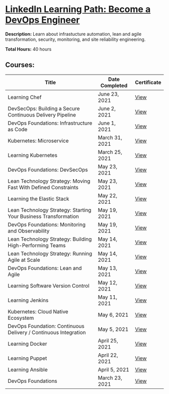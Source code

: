 # [LinkedIn Learning Path: Become a DevOps Engineer](https://www.linkedin.com/learning/paths/become-a-devops-engineer)

**Description:** Learn about infrastucture automation, lean and agile transformation, security, monitoring, and site reliability engineering.

**Total Hours:** 40 hours

## Courses:

| Title | Date Completed | Certificate |
|-------|----------------|-------------|
| Learning Chef | June 23, 2021 | [View](https://github.com/cyberpau/seminars/blob/main/certificates/2021/CertificateOfCompletion_Learning%20Chef.pdf) |
| DevSecOps: Building a Secure Continuous Delivery Pipeline | June 2, 2021 | [View](#) |
| DevOps Foundations: Infrastructure as Code | June 1, 2021 | [View](https://github.com/cyberpau/seminars/blob/main/certificates/2021/CertificateOfCompletion_DevOps%20Foundations%20Infrastructure%20as%20Code.pdf) |
| Kubernetes: Microservice |  March 31, 2021 | [View](https://github.com/cyberpau/seminars/blob/main/certificates/2021/CertificateOfCompletion_Kubernetes%20Microservices.pdf) |
| Learning Kubernetes | March 25, 2021 | [View](https://github.com/cyberpau/seminars/blob/main/certificates/2021/CertificateOfCompletion_Learning%20Kubernetes.pdf) |
| DevOps Foundations: DevSecOps | May 23, 2021 | [View](https://github.com/cyberpau/seminars/blob/main/certificates/2021/CertificateOfCompletion_DevOps%20Foundations%20DevSecOps.pdf) |
| Lean Technology Strategy: Moving Fast With Defined Constraints | May 23, 2021 | [View](https://github.com/cyberpau/seminars/blob/main/certificates/2021/CertificateOfCompletion_Lean%20Technology%20Strategy%20Moving%20Fast%20With%20Defined%20Constraints.pdf) |
| Learning the Elastic Stack | May 22, 2021 | [View](https://github.com/cyberpau/seminars/blob/main/certificates/2021/CertificateOfCompletion_Learning%20the%20Elastic%20Stack.pdf) |
| Lean Technology Strategy: Starting Your Business Transformation | May 19, 2021 | [View](https://github.com/cyberpau/seminars/blob/main/certificates/2021/CertificateOfCompletion_Lean%20Technology%20Strategy%20Starting%20Your%20Business%20Transformation.pdf)
| DevOps Foundations: Monitoring and Observability | May 19, 2021 | [View](https://github.com/cyberpau/seminars/blob/main/certificates/2021/CertificateOfCompletion_DevOps%20Foundations%20Monitoring%20and%20Observability.pdf) |
| Lean Technology Strategy: Building High-Performing Teams | May 14, 2021 | [View](https://github.com/cyberpau/seminars/blob/main/certificates/2021/CertificateOfCompletion_Lean%20Technology%20Strategy%20Building%20HighPerforming%20Teams.pdf) |
| Lean Technology Strategy: Running Agile at Scale | May 14, 2021 | [View](https://github.com/cyberpau/seminars/blob/main/certificates/2021/CertificateOfCompletion_Lean%20Technology%20Strategy%20Running%20Agile%20at%20Scale.pdf) |
| DevOps Foundations: Lean and Agile | May 13, 2021 | [View](https://github.com/cyberpau/seminars/blob/main/certificates/2021/CertificateOfCompletion_DevOps%20Foundations%20Lean%20and%20Agile.pdf) |
| Learning Software Version Control | May 12, 2021 | [View](https://github.com/cyberpau/seminars/blob/main/certificates/2021/CertificateOfCompletion_Learning%20Software%20Version%20Control.pdf)
| Learning Jenkins | May 11, 2021 | [View](https://github.com/cyberpau/seminars/blob/main/certificates/2021/CertificateOfCompletion_Learning%20Jenkins.pdf) |
| Kubernetes: Cloud Native Ecosystem | May 6, 2021 | [View](https://github.com/cyberpau/seminars/blob/main/certificates/2021/CertificateOfCompletion_Kubernetes%20Cloud%20Native%20Ecosystem.pdf) |
| DevOps Foundation: Continuous Delivery / Continuous Integration | May 5, 2021 | [View](https://github.com/cyberpau/seminars/blob/main/certificates/2021/CertificateOfCompletion_DevOps%20Foundations%20Continuous%20DeliveryContinuous%20Integration.pdf) |
| Learning Docker | April 25, 2021 | [View](https://github.com/cyberpau/seminars/blob/main/certificates/2021/CertificateOfCompletion_Learning%20Docker.pdf) |
| Learning Puppet | April 22, 2021 | [View](https://github.com/cyberpau/seminars/blob/main/certificates/2021/CertificateOfCompletion_Learning%20Puppet.pdf) |
| Learning Ansible | April 5, 2021 | [View](https://github.com/cyberpau/seminars/blob/main/certificates/2021/CertificateOfCompletion_Learning%20Ansible.pdf) |
| DevOps Foundations | March 23, 2021 | [View](https://github.com/cyberpau/seminars/blob/main/certificates/2021/CertificateOfCompletion_DevOps%20Foundations.pdf)
